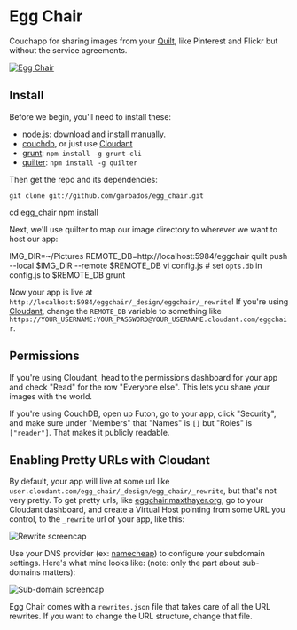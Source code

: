 # Egg Chair

Couchapp for sharing images from your [Quilt](http://github.com/garbados/quilt.js), like Pinterest and Flickr but without the service agreements.

[![Egg Chair](http://upload.wikimedia.org/wikipedia/commons/e/e6/The_Egg_Chair.jpg)](http://eggchair.maxthayer.org/api/Screen%20Shot%202013-06-19%20at%202.58.19%20PM.png/file)

## Install

Before we begin, you'll need to install these:

* [node.js](http://nodejs.org/): download and install manually.
* [couchdb](http://couchdb.apache.org/), or just use [Cloudant](https://cloudant.com/)
* [grunt](http://gruntjs.com/): `npm install -g grunt-cli`
* [quilter](http://github.com/garbados/quilt.js): `npm install -g quilter`

Then get the repo and its dependencies:

	git clone git://github.com/garbados/egg_chair.git
  cd egg_chair
	npm install

Next, we'll use quilter to map our image directory to wherever we want to host our app:

  IMG_DIR=~/Pictures
  REMOTE_DB=http://localhost:5984/eggchair
  quilt push --local $IMG_DIR --remote $REMOTE_DB
  vi config.js # set `opts.db` in config.js to $REMOTE_DB
	grunt

Now your app is live at `http://localhost:5984/eggchair/_design/eggchair/_rewrite`! If you're using [Cloudant](https://cloudant.com/), change the `REMOTE_DB` variable to something like `https://YOUR_USERNAME:YOUR_PASSWORD@YOUR_USERNAME.cloudant.com/eggchair`.

## Permissions

If you're using Cloudant, head to the permissions dashboard for your app and check "Read" for the row "Everyone else". This lets you share your images with the world.

If you're using CouchDB, open up Futon, go to your app, click "Security", and make sure under "Members" that "Names" is `[]` but "Roles" is `["reader"]`. That makes it publicly readable.

## Enabling Pretty URLs with Cloudant

By default, your app will live at some url like `user.cloudant.com/egg_chair/_design/egg_chair/_rewrite`, but that's not very pretty. To get pretty urls, like [eggchair.maxthayer.org](http://eggchair.maxthayer.org), go to your Cloudant dashboard, and create a Virtual Host pointing from some URL you control, to the `_rewrite` url of your app, like this:

![Rewrite screencap](http://eggchair.maxthayer.org/api/Screen%20Shot%202013-06-23%20at%2010.04.52%20PM.png/img)

Use your DNS provider (ex: [namecheap](http://www.namecheap.com/)) to configure your subdomain settings. Here's what mine looks like: (note: only the part about sub-domains matters):

![Sub-domain screencap](http://eggchair.maxthayer.org/api/Screen%20Shot%202013-06-23%20at%2010.06.55%20PM.png/img)

Egg Chair comes with a `rewrites.json` file that takes care of all the URL rewrites. If you want to change the URL structure, change that file.
